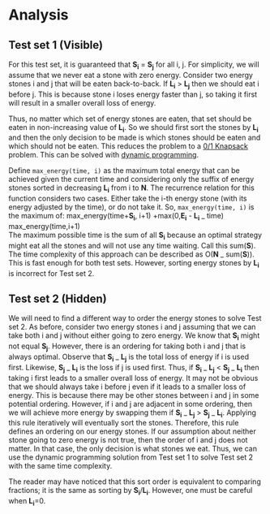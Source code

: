 # Analysis

## Test set 1 (Visible)

For this test set, it is guaranteed that **S<sub>i</sub>** = **S<sub>j</sub>** for all i, j. For simplicity, we will assume that we never eat a stone with zero energy. Consider two energy stones i and j that will be eaten back-to-back. If **L<sub>i</sub>** > **L<sub>j</sub>** then we should eat i before j. This is because stone i loses energy faster than j, so taking it first will result in a smaller overall loss of energy.

Thus, no matter which set of energy stones are eaten, that set should be eaten in non-increasing value of **L<sub>i</sub>**. So we should first sort the stones by **L<sub>i</sub>** and then the only decision to be made is which stones should be eaten and which should not be eaten. This reduces the problem to a [0/1 Knapsack](https://en.wikipedia.org/wiki/Knapsack_problem) problem. This can be solved with [dynamic programming](https://en.wikipedia.org/wiki/Dynamic_programming).

Define `max_energy(time, i)` as the maximum total energy that can be achieved given the current time and considering only the suffix of energy stones sorted in decreasing **L<sub>i</sub>** from i to **N**. The recurrence relation for this function considers two cases. Either take the i-th energy stone (with its energy adjusted by the time), or do not take it. So, `max_energy(time, i)` is the maximum of:
max_energy(time+**S<sub>i</sub>**, i+1) +max(0,**E<sub>i</sub>** - **L<sub>i</sub>** _ time)<br>
max_energy(time,i+1)<br>
The maximum possible time is the sum of all **S<sub>i</sub>** because an optimal strategy might eat all the stones and will not use any time waiting. Call this sum(**S**). The time complexity of this approach can be described as O(**N** _ sum(**S**)). This is fast enough for both test sets. However, sorting energy stones by **L<sub>i</sub>** is incorrect for Test set 2.

## Test set 2 (Hidden)

We will need to find a different way to order the energy stones to solve Test set 2. As before, consider two energy stones i and j assuming that we can take both i and j without either going to zero energy. We know that **S<sub>i</sub>** might not equal **S<sub>j</sub>**. However, there is an ordering for taking both i and j that is always optimal. Observe that **S<sub>i</sub>** _ **L<sub>j</sub>** is the total loss of energy if i is used first. Likewise, **S<sub>j</sub>** _ **L<sub>i</sub>** is the loss if j is used first. Thus, if **S<sub>i</sub>** _ **L<sub>j</sub>** < **S<sub>j</sub>** _ **L<sub>i</sub>** then taking i first leads to a smaller overall loss of energy. It may not be obvious that we should always take i before j even if it leads to a smaller loss of energy. This is because there may be other stones between i and j in some potential ordering. However, if i and j are adjacent in some ordering, then we will achieve more energy by swapping them if **S<sub>i</sub>** _ **L<sub>j</sub>** > **S<sub>j</sub>** _ **L<sub>i</sub>**. Applying this rule iteratively will eventually sort the stones. Therefore, this rule defines an ordering on our energy stones. If our assumption about neither stone going to zero energy is not true, then the order of i and j does not matter. In that case, the only decision is what stones we eat. Thus, we can use the dynamic programming solution from Test set 1 to solve Test set 2 with the same time complexity.

The reader may have noticed that this sort order is equivalent to comparing fractions; it is the same as sorting by **S<sub>i</sub>**/**L<sub>i</sub>**. However, one must be careful when **L<sub>i</sub>**=0.
